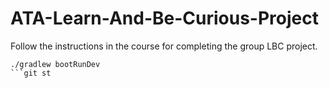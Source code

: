 # ATA-Learn-And-Be-Curious-Project

Follow the instructions in the course for completing the group LBC project.

```
./gradlew bootRunDev
```git st